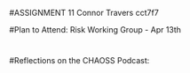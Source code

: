 #ASSIGNMENT 11
Connor Travers
cct7f7

#Plan to Attend: Risk Working Group - Apr 13th
#
#
#Reflections on the CHAOSS Podcast:

